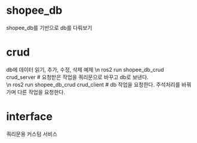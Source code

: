 # shopee_db
shopee_db를 기반으로 db를 다뤄보기

# crud
db에 데이터 읽기, 추가, 수정, 삭제 예제
\n ros2 run shopee_db_crud crud_server # 요청받은 작업을 쿼리문으로 바꾸고 db로 보낸다.  
\n ros2 run shopee_db_crud crud_client # db 작업을 요청한다. 주석처리를 바꿔가며 다른 작업을 요청한다.  

# interface
쿼리문용 커스텀 서비스
